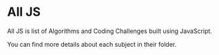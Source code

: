 # All JS
All JS is list of Algorithms and Coding Challenges built using JavaScript.

You can find more details about each subject in their folder.
